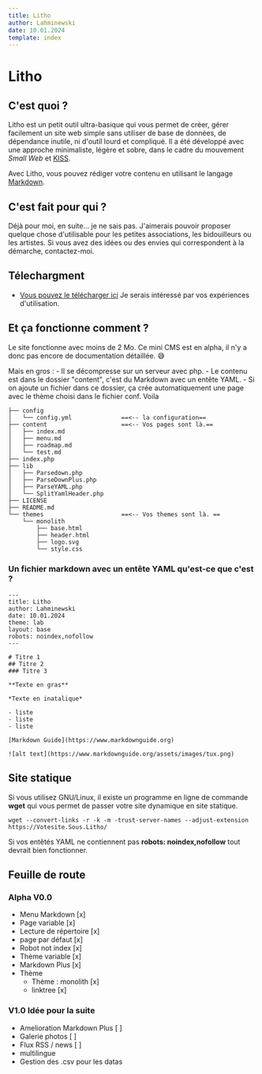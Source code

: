 ```yaml
---
title: Litho
author: Lahminewski
date: 10.01.2024
template: index
---
```


# Litho 
## C'est quoi ?
Litho est un petit outil ultra-basique qui vous permet de créer, gérer facilement un site web simple sans utiliser de base de données, de dépendance inutile, ni d'outil lourd et compliqué. Il a été développé avec une approche minimaliste, légère et sobre, dans le cadre du mouvement _Small Web_ et [KISS](https://fr.wikipedia.org/wiki/Principe_KISS).

Avec Litho, vous pouvez rédiger votre contenu en utilisant le langage [Markdown](https://fr.wikipedia.org/wiki/Markdown). 

## C'est fait pour qui ?
Déjà pour moi, en suite… je ne sais pas. 
J'aimerais pouvoir proposer quelque chose d'utilisable pour les petites associations, les bidouilleurs ou les artistes. Si vous avez des idées ou des envies qui correspondent à la démarche, contactez-moi.

## Télechargment
- [Vous pouvez le télécharger ici](https://github.com/Lahminewski/Litho/archive/refs/heads/main.zip)
Je serais intéressé par vos expériences d'utilisation.

## Et ça fonctionne comment ?
Le site fonctionne avec moins de 2 Mo. Ce mini CMS est en alpha, il n'y a donc pas encore de documentation détaillée. 😅

Mais en gros :
    - Il se décompresse sur un serveur avec php.
    - Le contenu est dans le dossier "content", c'est du Markdown avec un entête YAML.
    - Si on ajoute un fichier dans ce dossier, ça crée automatiquement une page avec le thème choisi dans le fichier conf.
Voila

```
├── config
│   └── config.yml              ==<-- la configuration==
├── content                     ==<-- Vos pages sont là.==
│   ├── index.md
│   ├── menu.md
│   ├── roadmap.md
│   └── test.md
├── index.php
├── lib
│   ├── Parsedown.php
│   ├── ParseDownPlus.php
│   ├── ParseYAML.php
│   └── SplitYamlHeader.php
├── LICENSE
├── README.md
└── themes                      ==<-- Vos themes sont là. ==
    └── monolith
        ├── base.html
        ├── header.html
        ├── logo.svg
        └── style.css
```

### Un fichier markdown avec un entête YAML qu'est-ce que c'est ?

```
---
title: Litho
author: Lahminewski
date: 10.01.2024
theme: lab
layout: base
robots: noindex,nofollow
---

# Titre 1
## Titre 2
### Titre 3

**Texte en gras**

*Texte en inatalique*

- liste
- liste
- liste

[Markdown Guide](https://www.markdownguide.org)

![alt text](https://www.markdownguide.org/assets/images/tux.png)
```

## Site statique
Si vous utilisez GNU/Linux, il existe un programme en ligne de commande __wget__ qui vous permet de passer votre site dynamique en site statique.

```
wget --convert-links -r -k -m -trust-server-names --adjust-extension https://Votesite.Sous.Litho/
```

Si vos entêtés YAML ne contiennent pas __robots: noindex,nofollow__ tout devrait bien fonctionner.

## Feuille de route
### Alpha V0.0
 - Menu Markdown                        [x]
 - Page variable                        [x]
 - Lecture de répertoire                [x]
 - page par défaut                      [x]
 - Robot not index                      [x]
 - Thème variable                       [x]
 - Markdown Plus                        [x]
 - Thème
     - Thème : monolith                 [x]
     - linktree                         [x]

### V1.0 Idée pour la suite
 - Amelioration Markdown Plus           [ ]
 - Galerie photos                       [ ]
 - Flux RSS / news                      [ ]
 - multilingue
 - Gestion des .csv pour les datas

